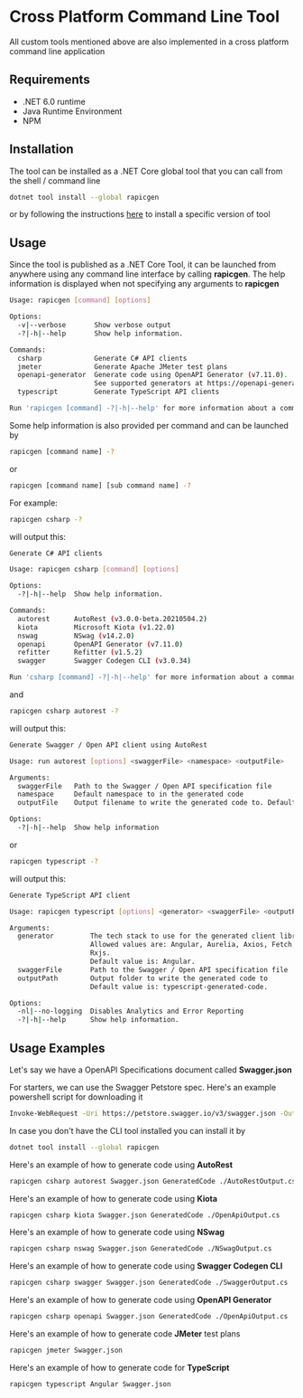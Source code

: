 # Cross Platform Command Line Tool

All custom tools mentioned above are also implemented in a cross platform command line application

## Requirements

- .NET 6.0 runtime
- Java Runtime Environment
- NPM

## Installation

The tool can be installed as a .NET Core global tool that you can call from the shell / command line

```sh
dotnet tool install --global rapicgen
```

or by following the instructions [here](https://www.nuget.org/packages/rapicgen) to install a specific version of tool

## Usage

Since the tool is published as a .NET Core Tool, it can be launched from anywhere using any command line interface by calling **rapicgen**.
The help information is displayed when not specifying any arguments to **rapicgen**

```sh
Usage: rapicgen [command] [options]

Options:
  -v|--verbose       Show verbose output
  -?|-h|--help       Show help information.

Commands:
  csharp             Generate C# API clients
  jmeter             Generate Apache JMeter test plans
  openapi-generator  Generate code using OpenAPI Generator (v7.11.0).
                     See supported generators at https://openapi-generator.tech/docs/generators/
  typescript         Generate TypeScript API clients

Run 'rapicgen [command] -?|-h|--help' for more information about a command.
```

Some help information is also provided per command and can be launched by 

```sh
rapicgen [command name] -?
```

or

```sh
rapicgen [command name] [sub command name] -?
```

For example:

```sh
rapicgen csharp -?
```

will output this:

```sh
Generate C# API clients

Usage: rapicgen csharp [command] [options]

Options:
  -?|-h|--help  Show help information.

Commands:
  autorest      AutoRest (v3.0.0-beta.20210504.2)
  kiota         Microsoft Kiota (v1.22.0)
  nswag         NSwag (v14.2.0)
  openapi       OpenAPI Generator (v7.11.0)
  refitter      Refitter (v1.5.2)
  swagger       Swagger Codegen CLI (v3.0.34)

Run 'csharp [command] -?|-h|--help' for more information about a command.
```

and

```sh
rapicgen csharp autorest -?
```

will output this:

```sh
Generate Swagger / Open API client using AutoRest

Usage: run autorest [options] <swaggerFile> <namespace> <outputFile>

Arguments:
  swaggerFile   Path to the Swagger / Open API specification file
  namespace     Default namespace to in the generated code
  outputFile    Output filename to write the generated code to. Default is the swaggerFile .cs

Options:
  -?|-h|--help  Show help information
```

or

```sh
rapicgen typescript -?
```

will output this:

```sh
Generate TypeScript API client

Usage: rapicgen typescript [options] <generator> <swaggerFile> <outputPath>

Arguments:
  generator         The tech stack to use for the generated client library
                    Allowed values are: Angular, Aurelia, Axios, Fetch, Inversify, JQuery, NestJS, Node, ReduxQuery,
                    Rxjs.
                    Default value is: Angular.
  swaggerFile       Path to the Swagger / Open API specification file
  outputPath        Output folder to write the generated code to
                    Default value is: typescript-generated-code.

Options:
  -nl|--no-logging  Disables Analytics and Error Reporting
  -?|-h|--help      Show help information.
```

## Usage Examples

Let's say we have a OpenAPI Specifications document called **Swagger.json**

For starters, we can use the Swagger Petstore spec. Here's an example powershell script for downloading it

```sh
Invoke-WebRequest -Uri https://petstore.swagger.io/v3/swagger.json -OutFile Swagger.json
```

In case you don't have the CLI tool installed you can install it by

```sh
dotnet tool install --global rapicgen
```

Here's an example of how to generate code using **AutoRest**

```sh
rapicgen csharp autorest Swagger.json GeneratedCode ./AutoRestOutput.cs
```

Here's an example of how to generate code using **Kiota**

```sh
rapicgen csharp kiota Swagger.json GeneratedCode ./OpenApiOutput.cs
```

Here's an example of how to generate code using **NSwag**

```sh
rapicgen csharp nswag Swagger.json GeneratedCode ./NSwagOutput.cs
```

Here's an example of how to generate code using **Swagger Codegen CLI**

```sh
rapicgen csharp swagger Swagger.json GeneratedCode ./SwaggerOutput.cs
```

Here's an example of how to generate code using **OpenAPI Generator**

```sh
rapicgen csharp openapi Swagger.json GeneratedCode ./OpenApiOutput.cs
```

Here's an example of how to generate code **JMeter** test plans

```sh
rapicgen jmeter Swagger.json
```

Here's an example of how to generate code for **TypeScript**

```sh
rapicgen typescript Angular Swagger.json
```
